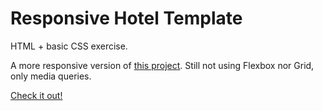 # Responsive Hotel Template
HTML + basic CSS exercise.

A more responsive version of [this project](https://github.com/leogodoyllg/Static-Hotel-Template).
Still not using Flexbox nor Grid, only media queries.

[Check it out!](https://leogodoyllg.github.io/Responsive-Hotel-Template/index.html)
